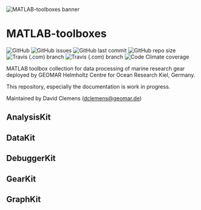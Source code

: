 ![MATLAB-toolboxes banner](/ressources/GitHub_banner.png)

# MATLAB-toolboxes
![GitHub](https://img.shields.io/github/license/davidclemens/MATLAB-toolboxes)
![GitHub issues](https://img.shields.io/github/issues/davidclemens/MATLAB-toolboxes)
![GitHub last commit](https://img.shields.io/github/last-commit/davidclemens/MATLAB-toolboxes)
![GitHub repo size](https://img.shields.io/github/repo-size/davidclemens/MATLAB-toolboxes)
![Travis (.com) branch](https://img.shields.io/travis/com/davidclemens/MATLAB-toolboxes/master?label=master)
![Travis (.com) branch](https://img.shields.io/travis/com/davidclemens/MATLAB-toolboxes/development?label=development)
![Code Climate coverage](https://img.shields.io/codeclimate/coverage/davidclemens/MATLAB-toolboxes)

MATLAB toolbox collection for data processing of marine research gear deployed by GEOMAR Helmholtz Centre for Ocean Research Kiel, Germany.

This repository, especially the documentation is work in progress.

Maintained by David Clemens (dclemens@geomar.de)

## AnalysisKit

## DataKit

## DebuggerKit

## GearKit

## GraphKit
